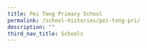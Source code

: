 ```yaml
---
title: Pei Tong Primary School
permalink: /school-histories/pei-tong-pri/
description: ""
third_nav_title: Schools
---
```


